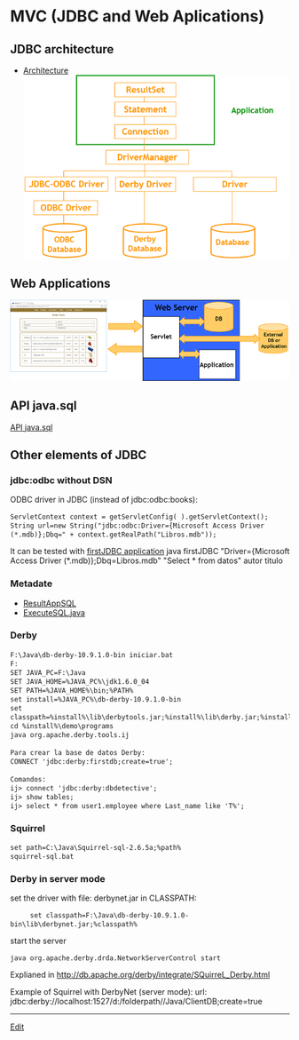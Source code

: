 # MVC (JDBC and Web Aplications)

## JDBC architecture  
- [Architecture](https://docs.oracle.com/javase/tutorial/jdbc/overview/index.html#teir)  
![JDBC Classes](images/JDBC50.png)

## Web Applications
![Web Applications](images/ClientServer50.png)


## API java.sql  
[API java.sql](http://docs.oracle.com/javase/6/docs/api/index.html?java/sql/package-summary.html)


## Other elements of JDBC

###   jdbc:odbc without DSN
ODBC driver in JDBC (instead of jdbc:odbc:books):
```
ServletContext context = getServletConfig( ).getServletContext();
String url=new String("jdbc:odbc:Driver={Microsoft Access Driver (*.mdb)};Dbq=" + context.getRealPath("Libros.mdb"));
```
It can be tested with [firstJDBC application](Java/JDBC/firstJDBC.java)
java firstJDBC "Driver={Microsoft Access Driver (*.mdb)};Dbq=Libros.mdb" "Select * from datos" autor titulo  


### Metadate  
- [ResultAppSQL](https://github.com/nicolasserrano/CS/blob/master/Java/JDBC/ResultAppSQL.java)
- [ExecuteSQL.java](https://github.com/nicolasserrano/CS/blob/master/Java/JDBC/ExecuteSQL.java)

### Derby  
```
F:\Java\db-derby-10.9.1.0-bin iniciar.bat
F:
SET JAVA_PC=F:\Java
SET JAVA_HOME=%JAVA_PC%\jdk1.6.0_04
SET PATH=%JAVA_HOME%\bin;%PATH%
set install=%JAVA_PC%\db-derby-10.9.1.0-bin
set classpath=%install%\lib\derbytools.jar;%install%\lib\derby.jar;%install%
cd %install%\demo\programs
java org.apache.derby.tools.ij

Para crear la base de datos Derby:
CONNECT 'jdbc:derby:firstdb;create=true';

Comandos:
ij> connect 'jdbc:derby:dbdetective';
ij> show tables;
ij> select * from user1.employee where Last_name like 'T%';
```

### Squirrel  
```
set path=C:\Java\Squirrel-sql-2.6.5a;%path%
squirrel-sql.bat
```

### Derby in server mode  
set the driver with file: derbynet.jar in CLASSPATH:
```
     set classpath=F:\Java\db-derby-10.9.1.0-bin\lib\derbynet.jar;%classpath%
```
start the server
```
java org.apache.derby.drda.NetworkServerControl start
```
Explianed in http://db.apache.org/derby/integrate/SQuirreL_Derby.html

Example of Squirrel with DerbyNet (server mode):
url:  jdbc:derby://localhost:1527/d:/folderpath//Java/ClientDB;create=true

---
[Edit](https://github.com/nicolasserrano/CS/edit/master/MVC.md)
<style>
div.container ul, div.container ol {
    padding-left: 1.4em;
}
</style>
